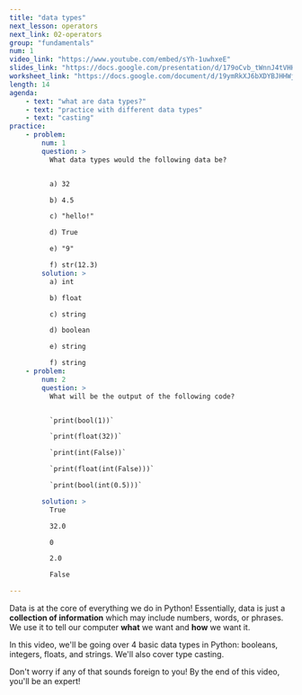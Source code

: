 ```yaml
---
title: "data types"
next_lesson: operators
next_link: 02-operators
group: "fundamentals"
num: 1
video_link: "https://www.youtube.com/embed/sYh-1uwhxeE"
slides_link: "https://docs.google.com/presentation/d/179oCvb_tWnnJ4tVHHW7HvRDsYbhSyxhuKSBvVVW2Q5s/edit?usp=sharing"
worksheet_link: "https://docs.google.com/document/d/19ymRkXJ6bXDYBJHHWjFr5FJJLI6Lphs4TjGUitYYF8A/edit?usp=sharing"
length: 14
agenda: 
    - text: "what are data types?"
    - text: "practice with different data types"
    - text: "casting"
practice:
    - problem: 
        num: 1
        question: >
          What data types would the following data be?


          a) 32

          b) 4.5

          c) "hello!"

          d) True

          e) "9"

          f) str(12.3)
        solution: >
          a) int

          b) float

          c) string

          d) boolean

          e) string

          f) string
    - problem: 
        num: 2
        question: >
          What will be the output of the following code?


          `print(bool(1))`

          `print(float(32))`

          `print(int(False))`

          `print(float(int(False)))`

          `print(bool(int(0.5)))`

        solution: >
          True

          32.0

          0

          2.0

          False

---
```

Data is at the core of everything we do in Python! Essentially, data is just a **collection of information** which may include numbers, words, or phrases. We use it to tell our computer **what** we want and **how** we want it. 

In this video, we'll be going over 4 basic data types in Python: booleans, integers, floats, and strings. We'll also cover type casting. 

Don't worry if any of that sounds foreign to you! By the end of this video, you'll be an expert!